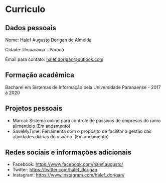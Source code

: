 # Curriculo

## Dados pessoais

Nome: Halef Augusto Dorigan de Almeida

Cidade: Umuarama - Paraná

Email para contato: halef.dorigan@outlook.com

## Formação acadêmica

Bacharel em Sistemas de Informação pela Universidade Paranaense - 2017 à 2020

## Projetos pessoais

- Marcaí: Sistema online para controle de passivos de empresas do ramo alimentício (Em andamento)
- SaveMyTime: Ferramenta com o propósito de facilitar a gestão das atividades diárias do usuário. (Em andamento)

## Redes sociais e informações adicionais

- Facebook: https://www.facebook.com/halef.augusto/
- Twitter: https://twitter.com/halef_dorigan
- Instagram: https://www.instagram.com/halef_dorigan/
